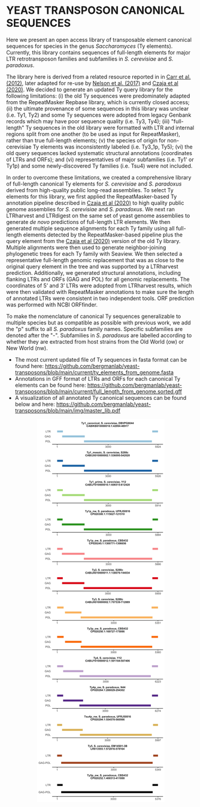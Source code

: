 # **YEAST TRANSPOSON CANONICAL SEQUENCES**

Here we present an open access library of transposable element canonical sequences for species in the genus *Saccharomyces* (Ty elements). Currently, this library contains sequences of full-length elements for major LTR retrotransposon families and subfamilies in *S. cerevisiae* and *S. paradoxus*.

The library here is derived from a related resource reported in in [Carr et al. (2012)](https://journals.plos.org/plosone/article?id=10.1371/journal.pone.0050978), later adapted for re-use by [Nelson et al. (2017)](https://academic.oup.com/g3journal/article/7/8/2763/6031520?login=false) and [Czaja et al (2020)](https://journals.plos.org/plosgenetics/article?id=10.1371/journal.pgen.1008632). We decided to generate an updated Ty query library for the following limitations: (i) the old Ty sequences were predominately adapted from the RepeatMasker Repbase library, which is currently closed access; (ii) the ultimate provenance of some sequences in this library was unclear (i.e. Ty1, Ty2) and some Ty sequences were adopted from legacy Genbank records which may have poor sequence quality (i.e. Ty3, Ty4); (iii) "full-length" Ty sequences in the old library were formatted with LTR and internal regions split from one another (to be used as input for RepeatMasker), rather than true full-length elements; (v) the species of origin for non-cerevisiae Ty elements was inconsistently labeled (i.e. Ty3_1p, Ty5); (vi) the old query sequences lacked systematic structural annotations (coordinates of LTRs and ORFs); and (vi) representatives of major subfamilies (i.e. Ty1' or Ty1p) and some newly-discovered Ty families (i.e. Tsu4) were not included.

In order to overcome these limitations, we created a comprehensive library of full-length canonical Ty elements for *S. cerevisiae* and *S. paradoxus* derived from high-quality public long-read assemblies. To select Ty elements for this library, we first applied the RepeatMasker-based Ty annotation pipeline described in [Czaja et al (2020)](https://journals.plos.org/plosgenetics/article?id=10.1371/journal.pgen.1008632) to high quality public genome assemblies for *S. cerevisiae* and *S. paradoxus*. We next ran LTRharvest and LTRdigest on the same set of yeast genome assemblies to generate *de novo* predictions of full-length LTR elements. We then generated multiple sequence alignments for each Ty family using all full-length elements detected by the RepeatMasker-based pipeline plus the query element from the [Czaja et al (2020)](https://journals.plos.org/plosgenetics/article?id=10.1371/journal.pgen.1008632) version of the old Ty library. Multiple alignments were then used to generate neighbor-joining phylogenetic trees for each Ty family with Seaview. We then selected a representative full-length genomic replacement that was as close to the original query element in the tree and was supported by a LTRharvest prediction. Additionally, we generated structural annotations, including flanking LTRs and ORFs (GAG and POL) for all genomic replacements. The coordinates of 5’ and 3’ LTRs were adopted from LTRharvest results, which were then validated with RepeatMasker annotations to make sure the length of annotated LTRs were consistent in two independent tools. ORF prediction was performed with NCBI ORFfinder.

To make the nomenclature of canonical Ty sequences generalizable to multiple species but as compatible as possible with previous work, we add the "p" suffix to all *S. paradoxus* family names. Specific subfamilies are denoted after the "-". Subfamilies in *S. paradoxus* are labelled according to whether they are extracted from host strains from the Old World (ow) or New World (nw).

- The most current updated file of Ty sequences in fasta format can be found here: https://github.com/bergmanlab/yeast-transposons/blob/main/current/ty_elements_from_genome.fasta
- Annotations in GFF format of LTRs and ORFs for each canonical Ty elements can be found here: https://github.com/bergmanlab/yeast-transposons/blob/main/current/full_length_from_genome.sorted.gff
- A visualization of all annotated Ty canonical sequences can be found below and here: https://github.com/bergmanlab/yeast-transposons/blob/main/img/master_lib.pdf

<p align="center">
    <img src="https://github.com/bergmanlab/yeast-transposons/blob/main/img/master_lib.jpg?raw=true" alt="Ty library"/>
</p>
